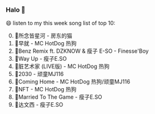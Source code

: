 

### Halo 👋

😄 listen to my this week song list of top 10:

0. 🌈所念皆星河 - 房东的猫
1. 🌈早就 - MC HotDog 热狗
2. 🌈Benz Remix ft. DZKNOW & 瘦子 E-SO - Finesse'Boy
3. 🌈Way Up - 瘦子E.SO
4. 🌈脏艺术家 (LIVE版) - MC HotDog 热狗
5. 🌈2030 - 顽童MJ116
6. 🌈Coming Home - MC HotDog 热狗/顽童MJ116
7. 🌈NFT - MC HotDog 热狗
8. 🌈Married To The Game - 瘦子E.SO
9. 🌈达文西 - 瘦子E.SO

